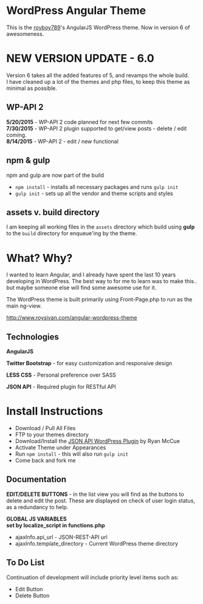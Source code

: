 WordPress Angular Theme
=========================
This is the [royboy789](http://www.roysivan.com)'s AngularJS WordPress theme. Now in version 6 of awesomeness.

NEW VERSION UPDATE - 6.0
========================

Version 6 takes all the added features of 5, and revamps the whole build.  
I have cleaned up a lot of the themes and php files, to keep this theme as minimal as possible.  

WP-API 2
---------
__5/20/2015__ - WP-API 2 code planned for next few commits  
__7/30/2015__ - WP-API 2 plugin supported to get/view posts - delete / edit coming.  
__8/14/2015__ - WP-API 2 - edit / new functional
  
npm & gulp
-----------
npm and gulp are now part of the build  
* `npm install` - installs all necessary packages and runs `gulp init`
* `gulp init` - sets up all the vendor and theme scripts and styles
  
  
assets v. build directory
--------------------------
I am keeping all working files in the `assets` directory which build using __gulp__ to the `build` directory for enqueue'ing by the theme.


What? Why?
==========
I wanted to learn Angular, and I already have spent the last 10 years developing in WordPress. The best way to for me to learn was to make this.. but maybe someone else will find some awesome use for it.

The WordPress theme is built primarily using Front-Page.php to run as the main ng-view.

http://www.roysivan.com/angular-wordpress-theme

Technologies
------------
**AngularJS**

**Twitter Bootstrap** - for easy customization and responsive design

**LESS CSS** - Personal preference over SASS

**JSON API** - Required plugin for RESTful API


Install Instructions
=====================
+ Download / Pull All Files
+ FTP to your themes directory
+ Download/Install the [JSON API WordPress Plugin](http://wordpress.org/plugins/json-rest-api/) by Ryan McCue
+ Activate Theme under Appearances
+ Run `npm install` - this will also run `gulp init`
+ Come back and fork me


Documentation
--------------  
  
**EDIT/DELETE BUTTONS** - in the list view you will find as the buttons to delete and edit the post. These are displayed on check of user login status, as a redundancy to help.  
  
**GLOBAL JS VARIABLES**  
__set by localize_script in functions.php__  
+ ajaxInfo.api_url - JSON-REST-API url  
+ ajaxInfo.template_directory - Current WordPress theme directory


To Do List
-------------
Continuation of development will include priority level items such as:
+ Edit Button
+ Delete Button

